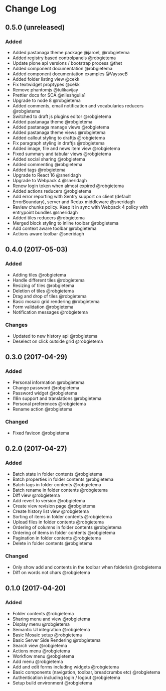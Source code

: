 # Change Log

## 0.5.0 (unreleased)

### Added

* Added pastanaga theme package @jaroel, @robgietema
* Added registry based controlpanels @robgietema
* Update plone api versions / bootstrap process @thet
* Added component documentation @robgietema
* Added component documentation examples @VaysseB
* Added folder listing view @cekk
* Fix textwidget proptypes @cekk
* Remove phantomjs @tulikavijay
* Prettier docs for SCA @nileshgulia1
* Upgrade to node 8 @robgietema
* Added comments, email notification and vocabularies reducers @robgietema
* Switched to draft js plugins editor @robgietema
* Added pastanaga theme @robgietema
* Added pastanaga manage views @robgietema
* Added pastanaga theme views @robgietema
* Added callout styling to draftjs @robgietema
* Fix paragraph styling in draftjs @robgietema
* Added image, file and news item view @robgietema
* Fixed summary and tabular views @robgietema
* Added social sharing @robgietema
* Added commenting @robgietema
* Added tags @robgietema
* Upgrade to React 16 @sneridagh
* Upgrade to Webpack 4 @sneridagh
* Renew login token when almost expired @robgietema
* Added actions reducers @robgietema
* Add error reporting with Sentry support on client (default ErrorBoundary), server and Redux middleware @sneridagh
* Review chunks policy. Keep it in sync with Webpack 4 policy with entrypoint bundles @sneridagh
* Added tiles reducers @robgietema
* Merged block styling to inline toolbar @robgietema
* Add context aware toolbar @robgietema
* Actions aware toolbar @sneridagh

## 0.4.0 (2017-05-03)

### Added

* Adding tiles @robgietema
* Handle different tiles @robgietema
* Resizing of tiles @robgietema
* Deletion of tiles @robgietema
* Drag and drop of tiles @robgietema
* Basic mosaic grid rendering @robgietema
* Form validation @robgietema
* Notification messages @robgietema

### Changes

* Updated to new history api @robgietema
* Deselect on click outside grid @robgietema

## 0.3.0 (2017-04-29)

### Added

* Personal information @robgietema
* Change password @robgietema
* Password widget @robgietema
* I18n support and translations @robgietema
* Personal preferences @robgietema
* Rename action @robgietema

### Changed

* Fixed favicon @robgietema

## 0.2.0 (2017-04-27)

### Added

* Batch state in folder contents @robgietema
* Batch properties in folder contents @robgietema
* Batch tags in folder contents @robgietema
* Batch rename in folder contents @robgietema
* Diff view @robgietema
* Add revert to version @robgietema
* Create view revision page @robgietema
* Create history list view @robgietema
* Sorting of items in folder contents @robgietema
* Upload files in folder contents @robgietema
* Ordering of columns in folder contents @robgietema
* Ordering of items in folder contents @robgietema
* Pagination in folder contents @robgietema
* Delete in folder contents @robgietema

### Changed

* Only show add and contents in the toolbar when folderish @robgietema
* Diff on words not chars @robgietema

## 0.1.0 (2017-04-20)

### Added

* Folder contents @robgietema
* Sharing menu and view @robgietema
* Display menu @robgietema
* Semantic UI integration @robgietema
* Basic Mosaic setup @robgietema
* Basic Server Side Rendering @robgietema
* Search view @robgietema
* Actions menu @robgietema
* Workflow menu @robgietema
* Add menu @robgietema
* Add and edit forms including widgets @robgietema
* Basic components (navigation, toolbar, breadcrumbs etc) @robgietema
* Authentication including login / logout @robgietema
* Setup build environment @robgietema
